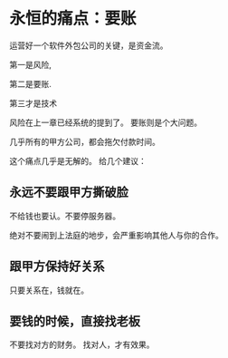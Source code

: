 # 永恒的痛点：要账

运营好一个软件外包公司的关键，是资金流。

第一是风险,

第二是要账.

第三才是技术

风险在上一章已经系统的提到了。 要账则是个大问题。

几乎所有的甲方公司，都会拖欠付款时间。

这个痛点几乎是无解的。 给几个建议：

## 永远不要跟甲方撕破脸

不给钱也要认。不要停服务器。

绝对不要闹到上法庭的地步，会严重影响其他人与你的合作。

## 跟甲方保持好关系

只要关系在，钱就在。

## 要钱的时候，直接找老板

不要找对方的财务。 找对人，才有效果。